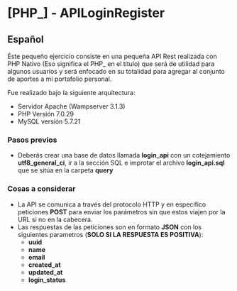 # [PHP_] - APILoginRegister


## Español

Éste pequeño ejercicio consiste en una pequeña API Rest realizada con PHP Nativo (Eso significa el PHP_ en el titulo) que será de utilidad para algunos usuarios y será enfocado en su totalidad para agregar al conjunto de aportes a mi portafolio personal. 

Fue realizado bajo la siguiente arquitectura:

* Servidor Apache (Wampserver 3.1.3)
* PHP Versión 7.0.29
* MySQL versión 5.7.21

### Pasos previos

* Deberás crear una base de datos llamada __login_api__ con un cotejamiento __utf8_general_ci__, ir a la sección SQL e improtar el archivo __login_api.sql__ que se sitúa en la carpeta __query__

### Cosas a considerar

* La API se comunica a través del protocolo HTTP y en específico peticiones __POST__ para enviar los parámetros sin que estos viajen por la URL si no en la cabecera.
* Las respuestas de las peticiones son en formato __JSON__ con los siguientes parametros (__SOLO SI LA RESPUESTA ES POSITIVA__):
    * __uuid__
    * __name__
    * __email__
    * __created_at__
    * __updated_at__
    * __login_status__